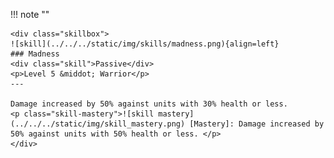 !!! note ""

    <div class="skillbox">
    ![skill](../../../static/img/skills/madness.png){align=left}
    ### Madness
    <div class="skill">Passive</div>
    <p>Level 5 &middot; Warrior</p>
    ---

    Damage increased by 50% against units with 30% health or less.
    <p class="skill-mastery">![skill mastery](../../../static/img/skill_mastery.png) [Mastery]: Damage increased by 50% against units with 50% health or less. </p> 
    </div>
